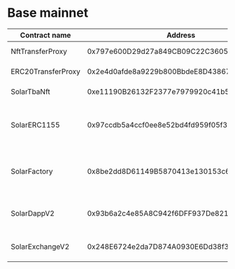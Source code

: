 # Base mainnet

<table><thead><tr><th width="206">Contract name</th><th width="277">Address</th><th>Description</th></tr></thead><tbody><tr><td>NftTransferProxy</td><td>0x797e600D29d27a849CB09C22C36052fB3f04059C</td><td>Transfer ERC1155 token</td></tr><tr><td>ERC20TransferProxy</td><td>0x2e4d0afde8a9229b800BbdeE8D43867d13164093</td><td>Transfer ERC20 token</td></tr><tr><td>SolarTbaNft</td><td>0xe11190B26132F2377e7979920c41b503f37d8379</td><td>For binding a TBA contract </td></tr><tr><td>SolarERC1155</td><td>0x97ccdb5a4ccf0ee8e52bd4fd959f05f3a5dd82fd</td><td>Transform the investment projects into ERC-1155 assets.</td></tr><tr><td>SolarFactory</td><td>0x8be2dd8D61149B5870413e130153c6369cb6De67</td><td>Create SolarERC1155 contract or SolarExchangeV2 contract</td></tr><tr><td>SolarDappV2</td><td>0x93b6a2c4e85A8C942f6DFF937De82173A6f2dD73</td><td>Implement the investing, claiming and TBA functions</td></tr><tr><td>SolarExchangeV2</td><td>0x248E6724e2da7D874A0930E6Dd38f3c92B6F8528</td><td>Implement the listing, bid, buy, sale functions.</td></tr></tbody></table>

